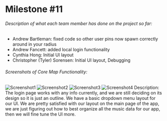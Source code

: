 # Milestone #11
###### Description of what each team member has done on the project so far:
* Andrew Bartleman: fixed code so  other user pins now spawn correctly around in your radius
* Andrew Fancett: added local login functionality
* Cynthia Hong: Initial UI layout
* Christopher (Tyler) Sorensen: Initial UI layout, Debugging
###### Screenshots of Core Map Functionality:
![Screenshot1](https://github.com/SpiritRushAhri/team17/blob/master/images/login.PNG?raw=true "Login page")
![Screenshot2](https://github.com/SpiritRushAhri/team17/blob/master/images/UI1.PNG?raw=true "UI example 1")
![Screenshot3](https://github.com/SpiritRushAhri/team17/blob/master/images/UI2.PNG?raw=true "UI example 2")
![Screenshot4](https://github.com/SpiritRushAhri/team17/blob/master/images/mi11.PNG?raw=true "UI example 3") 
Description: The login page works with any info currently, and we are still deciding on its design so it is just an outline. We have a basic dropdown menu layout for our UI. We are pretty satisfied with our layout on the main page of the app, we are just figuring out how to best organize all the music data for our app, then we will fine tune the UI more.
